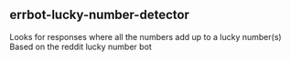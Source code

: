 errbot-lucky-number-detector
---

Looks for responses where all the numbers add up to a lucky number(s)
Based on the reddit lucky number bot
